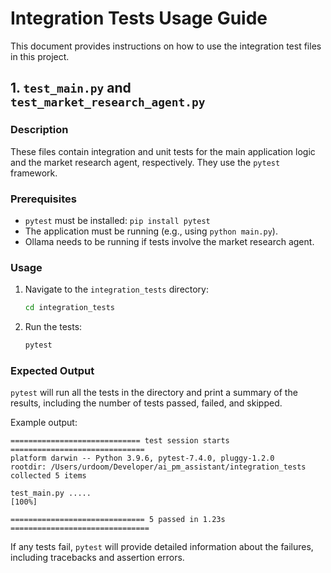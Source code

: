 # Integration Tests Usage Guide

This document provides instructions on how to use the integration test files in this project.

## 1. `test_main.py` and `test_market_research_agent.py`

### Description

These files contain integration and unit tests for the main application logic and the market research agent, respectively. They use the `pytest` framework.

### Prerequisites

-   `pytest` must be installed: `pip install pytest`
-   The application must be running (e.g., using `python main.py`).
-   Ollama needs to be running if tests involve the market research agent.

### Usage

1.  Navigate to the `integration_tests` directory:
    ```bash
    cd integration_tests
    ```
2.  Run the tests:
    ```bash
    pytest
    ```

### Expected Output

`pytest` will run all the tests in the directory and print a summary of the results, including the number of tests passed, failed, and skipped.

Example output:

```
============================= test session starts ==============================
platform darwin -- Python 3.9.6, pytest-7.4.0, pluggy-1.2.0
rootdir: /Users/urdoom/Developer/ai_pm_assistant/integration_tests
collected 5 items                                                              

test_main.py .....                                                        [100%]

============================== 5 passed in 1.23s ===============================
```

If any tests fail, `pytest` will provide detailed information about the failures, including tracebacks and assertion errors.